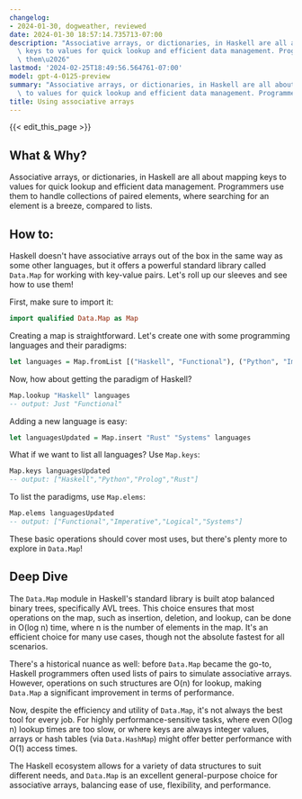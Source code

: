 ```yaml
---
changelog:
- 2024-01-30, dogweather, reviewed
date: 2024-01-30 18:57:14.735713-07:00
description: "Associative arrays, or dictionaries, in Haskell are all about mapping\
  \ keys to values for quick lookup and efficient data management. Programmers use\
  \ them\u2026"
lastmod: '2024-02-25T18:49:56.564761-07:00'
model: gpt-4-0125-preview
summary: "Associative arrays, or dictionaries, in Haskell are all about mapping keys\
  \ to values for quick lookup and efficient data management. Programmers use them\u2026"
title: Using associative arrays
---
```


{{< edit_this_page >}}

## What & Why?

Associative arrays, or dictionaries, in Haskell are all about mapping keys to values for quick lookup and efficient data management. Programmers use them to handle collections of paired elements, where searching for an element is a breeze, compared to lists.

## How to:

Haskell doesn't have associative arrays out of the box in the same way as some other languages, but it offers a powerful standard library called `Data.Map` for working with key-value pairs. Let's roll up our sleeves and see how to use them!

First, make sure to import it:
```Haskell
import qualified Data.Map as Map
```

Creating a map is straightforward. Let's create one with some programming languages and their paradigms:
```Haskell
let languages = Map.fromList [("Haskell", "Functional"), ("Python", "Imperative"), ("Prolog", "Logical")]
```

Now, how about getting the paradigm of Haskell?
```Haskell
Map.lookup "Haskell" languages
-- output: Just "Functional"
```

Adding a new language is easy:
```Haskell
let languagesUpdated = Map.insert "Rust" "Systems" languages
```

What if we want to list all languages? Use `Map.keys`:
```Haskell
Map.keys languagesUpdated
-- output: ["Haskell","Python","Prolog","Rust"]
```

To list the paradigms, use `Map.elems`:
```Haskell
Map.elems languagesUpdated
-- output: ["Functional","Imperative","Logical","Systems"]
```

These basic operations should cover most uses, but there's plenty more to explore in `Data.Map`!

## Deep Dive

The `Data.Map` module in Haskell's standard library is built atop balanced binary trees, specifically AVL trees. This choice ensures that most operations on the map, such as insertion, deletion, and lookup, can be done in O(log n) time, where n is the number of elements in the map. It's an efficient choice for many use cases, though not the absolute fastest for all scenarios.

There's a historical nuance as well: before `Data.Map` became the go-to, Haskell programmers often used lists of pairs to simulate associative arrays. However, operations on such structures are O(n) for lookup, making `Data.Map` a significant improvement in terms of performance.

Now, despite the efficiency and utility of `Data.Map`, it's not always the best tool for every job. For highly performance-sensitive tasks, where even O(log n) lookup times are too slow, or where keys are always integer values, arrays or hash tables (via `Data.HashMap`) might offer better performance with O(1) access times.

The Haskell ecosystem allows for a variety of data structures to suit different needs, and `Data.Map` is an excellent general-purpose choice for associative arrays, balancing ease of use, flexibility, and performance.
